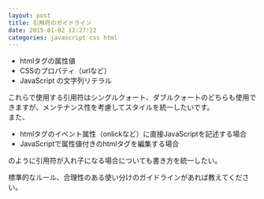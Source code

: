 ```yaml
---
layout: post
title: 引用符のガイドライン
date: 2015-01-02 12:27:22
categories: javascript css html
---
```

<!-- {% raw %} -->
<ul>
<li>htmlタグの属性値</li>
<li>CSSのプロパティ（urlなど）</li>
<li>JavaScript の文字列リテラル</li>
</ul>

<p>これらで使用する引用符はシングルクォート、ダブルクォートのどちらも使用できますが、メンテナンス性を考慮してスタイルを統一したいです。<br>
また、</p>

<ul>
<li>htmlタグのイベント属性（onlickなど）に直接JavaScriptを記述する場合</li>
<li>JavaScriptで属性値付きのhtmlタグを編集する場合</li>
</ul>

<p>のように引用符が入れ子になる場合についても書き方を統一したい。</p>

<p>標準的なルール、合理性のある使い分けのガイドラインがあれば教えてください。</p>
<!-- {% endraw %} -->
